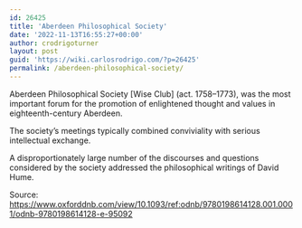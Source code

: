 ```yaml
---
id: 26425
title: 'Aberdeen Philosophical Society'
date: '2022-11-13T16:55:27+00:00'
author: crodrigoturner
layout: post
guid: 'https://wiki.carlosrodrigo.com/?p=26425'
permalink: /aberdeen-philosophical-society/
---
```


Aberdeen Philosophical Society \[Wise Club\] (act. 1758–1773), was the most important forum for the promotion of enlightened thought and values in eighteenth-century Aberdeen.

The society’s meetings typically combined conviviality with serious intellectual exchange.

A disproportionately large number of the discourses and questions considered by the society addressed the philosophical writings of David Hume.

Source: <https://www.oxforddnb.com/view/10.1093/ref:odnb/9780198614128.001.0001/odnb-9780198614128-e-95092>